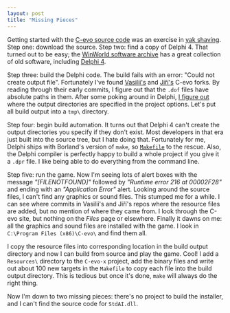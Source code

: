 ```yaml
---
layout: post
title: "Missing Pieces"
---
```


Getting started with the [C-evo source code][11] was an exercise in [yak
shaving][12].  Step one: download the source.  Step two: find a copy of Delphi 4.
That turned out to be easy; the [WinWorld software archive][13] has a great
collection of old software, including [Delphi 4][14].

[11]: http://c-evo.org/files/download.php?cevosrc.cevosrc.zip
[12]: https://en.wiktionary.org/wiki/yak_shaving
[13]: https://winworldpc.com/home
[14]: https://winworldpc.com/product/delphi/4x

Step three: build the Delphi code.  The build fails with an error: "Could not
create output file".  Fortunately I've found [Vasilii's][21] and [Jiří's][22]
C-evo forks.  By reading through their early commits, I figure out that the
`.dof` files have absolute paths in them.  After some poking around in Delphi,
[I figure out][23] where the output directories are specified in the project
options.  Let's put all build output into a `tmp\` directory.

[21]: https://gitlab.com/vn971/cevo
[22]: https://launchpad.net/c-evo
[23]: https://github.com/donmccaughey/C-evo-x/commit/7d9cdd83f3ee82f65639b7bec5d013fb0c3bbd2f

Step four: begin build automation.  It turns out that Delphi 4 can't create the
output directories you specify if they don't exist.  Most developers in that
era just built into the source tree, but I hate doing that.  Fortunately for
me, Delphi ships with Borland's version of `make`, so [`Makefile`][31] to the
rescue.  Also, the Delphi compiler is perfectly happy to build a whole project
if you give it a `.dpr` file.  I like being able to do everything from the
command line.

[31]: https://github.com/donmccaughey/C-evo-x/blob/master/Makefile

Step five: run the game.  Now I'm seeing lots of alert boxes with the message
_"[FILENOTFOUND]"_ followed by _"Runtime error 216 at 00002F28"_ and ending
with an _"Application Error"_ alert.  Looking around the source files, I can't
find any graphics or sound files.  This stumped me for a while.  I can see
where commits in Vasilii's and Jiří's repos where the resource files are added,
but no mention of where they came from.  I look through the C-evo site, but
nothing on the _Files_ page or elsewhere.  Finally it dawns on me: all the
graphics and sound files are installed with the game.  I look in `C:\Program
Files (x86)\C-evo\` and find them all.

I copy the resource files into corresponding location in the build output
directory and now I can build from source and play the game.  Cool!  I add a
`Resources\` directory to the `C-evo-x` project, add the binary files and write
out about 100 new targets in the `Makefile` to copy each file into the build
output directory.  This is tedious but once it's done, `make` will always do
the right thing.

Now I'm down to two missing pieces: there's no project to build the installer,
and I can't find the source code for `StdAI.dll`.

